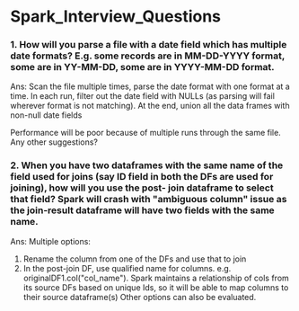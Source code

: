 # Spark_Interview_Questions

### 1. How will you parse a file with a date field which has multiple date formats? E.g. some records are in MM-DD-YYYY format, some are in YY-MM-DD, some are in YYYY-MM-DD format.

Ans: Scan the file multiple times, parse the date format with one format at a time. In each run, filter out the date field with NULLs (as parsing will fail wherever format is not matching). At the end, union all the data frames with non-null date fields

Performance will be poor because of multiple runs through the same file. Any other suggestions?

### 2. When you have two dataframes with the same name of the field used for joins (say ID field in both the DFs are used for joining), how will you use the post- join dataframe to select that field? Spark will crash with "ambiguous column" issue as the join-result dataframe will have two fields with the same name.

Ans: Multiple options:
1. Rename the column from one of the DFs and use that to join
2. In the post-join DF, use qualified name for columns. e.g. originalDF1.col("col_name"). Spark maintains a relationship of cols from its source DFs based on unique Ids, so it will be able to map columns to their source dataframe(s)
Other options can also be evaluated.
